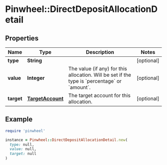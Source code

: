 # Pinwheel::DirectDepositAllocationDetail

## Properties

| Name | Type | Description | Notes |
| ---- | ---- | ----------- | ----- |
| **type** | **String** |  | [optional] |
| **value** | **Integer** | The value (if any) for this allocation.  Will be set if the type is &#x60;percentage&#x60; or &#x60;amount&#x60;. | [optional] |
| **target** | [**TargetAccount**](TargetAccount.md) | The target account for this allocation. | [optional] |

## Example

```ruby
require 'pinwheel'

instance = Pinwheel::DirectDepositAllocationDetail.new(
  type: null,
  value: null,
  target: null
)
```

